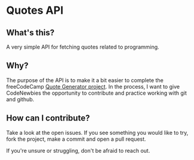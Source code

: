 # Quotes API

## What's this?
A very simple API for fetching quotes related to programming.

## Why?
The purpose of the API is to make it a bit easier to complete the freeCodeCamp [Quote Generator project](https://www.freecodecamp.org/learn/front-end-libraries/front-end-libraries-projects/build-a-random-quote-machine).
In the process, I want to give CodeNewbies the opportunity to contribute and practice working with git and github.

## How can I contribute?
Take a look at the open issues. If you see something you would like to try, fork the project, make a commit and open a pull request.

If you're unsure or struggling, don't be afraid to reach out. 

